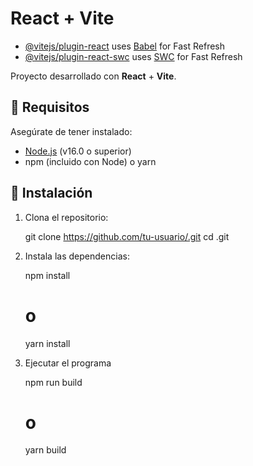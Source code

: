 # React + Vite

- [@vitejs/plugin-react](https://github.com/vitejs/vite-plugin-react/blob/main/packages/plugin-react/README.md) uses [Babel](https://babeljs.io/) for Fast Refresh
- [@vitejs/plugin-react-swc](https://github.com/vitejs/vite-plugin-react-swc) uses [SWC](https://swc.rs/) for Fast Refresh

Proyecto desarrollado con **React** + **Vite**.

## 🚀 Requisitos

Asegúrate de tener instalado:

- [Node.js](https://nodejs.org/) (v16.0 o superior)
- npm (incluido con Node) o yarn

## 🔧 Instalación

1. Clona el repositorio:

    git clone https://github.com/tu-usuario/.git
    cd .git

2. Instala las dependencias:

    npm install
    # o
    yarn install

3. Ejecutar el programa

    npm run build
    # o
    yarn build
